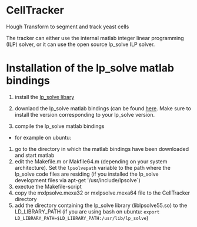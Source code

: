 CellTracker
===========

Hough Transform to segment and track yeast cells





The tracker can either use the internal matlab integer linear programming (ILP) solver, or it can use the open source lp_solve ILP solver.

# Installation of the lp_solve matlab bindings

1. install the [lp_solve libary](http://sourceforge.net/projects/lpsolve/)

2. downlaod the lp_solve matlab bindings (can be found [here](http://sourceforge.net/projects/lpsolve/files/lpsolve/). Make sure to install the version corresponding to your lp_solve version.

3. compile the lp_solve matlab bindings
  * for example on ubuntu:
   1. go to the directory in which the matlab bindings have been downloaded and start matlab
   2. edit the Makefile.m or Makfile64.m (depending on your system architecture). Set the `lpsolvepath` variable to the path where the lp_solve code files are residing (if you installed the lp_solve development files via apt-get '/usr/include/lpsolve`)
   3. exectue the Makefile-script
   4. copy the mxlpsolve.mexa32 or mxlpsolve.mexa64 file to the CellTracker directory
   5. add the directory containing the lp_solve library (liblpsolve55.so) to the LD_LIBRARY_PATH (if you are using bash on ubuntu: `export LD_LIBRARY_PATH=$LD_LIBRARY_PATH:/usr/lib/lp_solve`)
